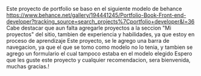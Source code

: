 Este proyecto de portfolio se baso en el siguiente modelo de behance 
https://www.behance.net/gallery/194441245/Portfolio-Book-Front-end-developer?tracking_source=search_projects%7Cportfolio+developer&l=36
Cabe destacar que aun falta agregarle proyectos a la seccion "Mi proyectos" del sitio, tambien de experiencia y habilidades, ya que estoy en proceso de aprendizaje
Este proyecto, se le agrego una barra de navegacion, ya que el que se tomo como modelo no lo tenia, y tambien se agrego un formulario el cual tampoco estaba en el modelo elegido
Espero que les guste este proyecto y cualquier recomendacion, sera bienvenida, muchas gracias.!
